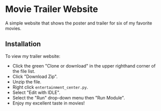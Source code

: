 # Movie Trailer Website

A simple website that shows the poster and trailer for six of my favorite movies.

## Installation

To view my trailer website:

* Click the green "Clone or download" in the upper righthand corner of the file list.
* Click "Download Zip".
* Unzip the file.
* Right click `entertainment_center.py`.
* Select "Edit with IDLE".
* Select the "Run" drop-down menu then "Run Module".
* Enjoy my excellent taste in movies!